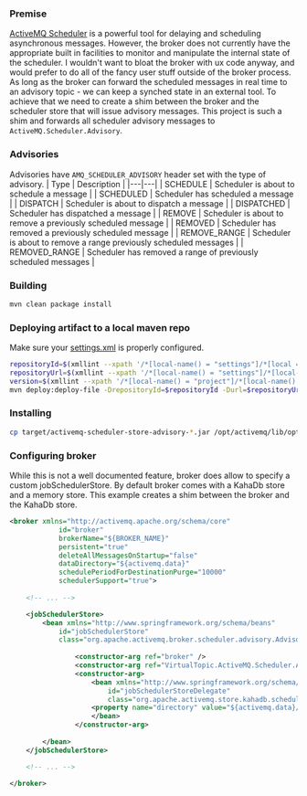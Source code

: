 ### Premise

[ActiveMQ Scheduler](https://activemq.apache.org/delay-and-schedule-message-delivery) is a powerful tool for delaying and scheduling asynchronous messages. However, the broker does not currently have the appropriate built in facilities to monitor and manipulate the internal state of the scheduler. I wouldn't want to bloat the broker with ux code anyway, and would prefer to do all of the fancy user stuff outside of the broker process. As long as the broker can forward the scheduled messages in real time to an advisory topic - we can keep a synched state in an external tool. To achieve that we need to create a shim between the broker and the scheduler store that will issue advisory messages. This project is such a shim and forwards all scheduler advisory messages to `ActiveMQ.Scheduler.Advisory`.

### Advisories
Advisories have `AMQ_SCHEDULER_ADVISORY` header set with the type of advisory.
| Type | Description |
|---|---|
| SCHEDULE | Scheduler is about to schedule a message |
| SCHEDULED | Scheduler has scheduled a message |
| DISPATCH | Scheduler is about to dispatch a message |
| DISPATCHED | Scheduler has dispatched a message |
| REMOVE | Scheduler is about to remove a previously scheduled message |
| REMOVED | Scheduler has removed a previously scheduled message |
| REMOVE_RANGE | Scheduler is about to remove a range previously scheduled messages |
| REMOVED_RANGE | Scheduler has removed a range of previously scheduled messages |

### Building
```bash
mvn clean package install
```

### Deploying artifact to a local maven repo
Make sure your [settings.xml](https://maven.apache.org/settings.html) is properly configured.
```bash
repositoryId=$(xmllint --xpath '/*[local-name() = "settings"]/*[local = "activeProfile"]/text()' ~/.m2/settings.xml)
repositoryUrl=$(xmllint --xpath '/*[local-name() = "settings"]/*[local-name() = "profiles"]/*[local-name() = "profile" and *[local-name() = "id"]/text() = "$artifactoryId"]' ~/.m2/settings.xml)
version=$(xmllint --xpath '/*[local-name() = "project"]/*[local-name() = "version"]/text()')
mvn deploy:deploy-file -DrepositoryId=$repositoryId -Durl=$repositoryUrl -Dpackaging=jar -DgroupId=org.apache.activemq -DartifactId=activemq-scheduler-store-advisory -Dversion=$version -Dfile=target/activemq-scheduler-store-advisory-$version.jar
```

### Installing 
```bash
cp target/activemq-scheduler-store-advisory-*.jar /opt/activemq/lib/optional/
```

### Configuring broker
While this is not a well documented feature, broker does allow to specify a custom jobSchedulerStore. By default broker comes with a KahaDb store and a memory store. This example creates a shim between the broker and the KahaDb store.

```xml
<broker xmlns="http://activemq.apache.org/schema/core"
            id="broker"
            brokerName="${BROKER_NAME}"
            persistent="true"
            deleteAllMessagesOnStartup="false"
            dataDirectory="${activemq.data}"
            schedulePeriodForDestinationPurge="10000"
            schedulerSupport="true">
	
	<!-- ... -->

	<jobSchedulerStore>
  		<bean xmlns="http://www.springframework.org/schema/beans" 
			id="jobSchedulerStore" 
		  	class="org.apache.activemq.broker.scheduler.advisory.AdvisoryJobSchedulerStore">
	  
    			<constructor-arg ref="broker" />
    			<constructor-arg ref="VirtualTopic.ActiveMQ.Scheduler.Advisory" />
    			<constructor-arg>
      				<bean xmlns="http://www.springframework.org/schema/beans" 
			      		id="jobSchedulerStoreDelegate" 
		      			class="org.apache.activemq.store.kahadb.scheduler.JobSchedulerStoreImpl">
					<property name="directory" value="${activemq.data}/scheduler" />
      				</bean>
    			</constructor-arg>
	  
  		</bean>
	</jobSchedulerStore>

	<!-- ... -->
	
</broker>
```

